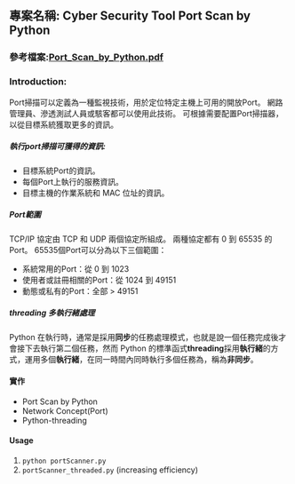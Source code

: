 ## 專案名稱: Cyber Security Tool Port Scan by Python

### 參考檔案:**[Port_Scan_by_Python.pdf](https://github.com/jerry7776112/Port_Scan_by_Python/blob/main/Port_Scan_by_Python.pdf)**

### Introduction:
Port掃描可以定義為一種監視技術，用於定位特定主機上可用的開放Port。 網路管理員、滲透測試人員或駭客都可以使用此技術。 可根據需要配置Port掃描器，以從目標系統獲取更多的資訊。
##### 執行port掃描可獲得的資訊:
* 目標系統Port的資訊。
* 每個Port上執行的服務資訊。
* 目標主機的作業系統和 MAC 位址的資訊。

##### Port範圍
TCP/IP 協定由 TCP 和 UDP 兩個協定所組成。 兩種協定都有 0 到 65535 的Port。 65535個Port可以分為以下三個範圍：
* 系統常用的Port：從 0 到 1023
* 使用者或註冊相關的Port：從 1024 到 49151
* 動態或私有的Port：全部 > 49151

##### threading 多執行緒處理
Python 在執行時，通常是採用**同步**的任務處理模式，也就是說一個任務完成後才會接下去執行第二個任務，然而 Python 的標準函式**threading**採用**執行緒**的方式，運用多個**執行緒**，在同一時間內同時執行多個任務為，稱為**非同步**。

#### 實作
* Port Scan by Python
* Network Concept(Port)
* Python-threading

#### Usage
1.  ```python portScanner.py ```
2.  ```portScanner_threaded.py``` (increasing efficiency)
